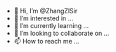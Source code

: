 - 👋 Hi, I’m @ZhangZlSir
- 👀 I’m interested in ...
- 🌱 I’m currently learning ...
- 💞️ I’m looking to collaborate on ...
- 📫 How to reach me ...

<!---
ZhangZlSir/ZhangZlSir is a ✨ special ✨ repository because its `README.md` (this file) appears on your GitHub profile.
You can click the Preview link to take a look at your changes.
--->
